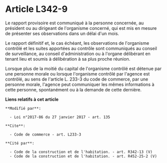 # Article L342-9

Le rapport provisoire est communiqué à la personne concernée, au président ou au dirigeant de l'organisme concerné, qui est
mis en mesure de présenter ses observations dans un délai d'un mois. 

Le rapport définitif et, le cas échéant, les observations de l'organisme contrôlé et les suites apportées au contrôle sont
communiqués au conseil de surveillance, au conseil d'administration ou à l'organe délibérant en tenant lieu et soumis à
délibération à sa plus proche réunion.

Lorsque plus de la moitié du capital de l'organisme contrôlé est détenue par une personne morale ou lorsque l'organisme
contrôlé par l'agence est contrôlé, au sens de l'article L. 233-3 du code de commerce, par une personne morale, l'agence peut
communiquer les mêmes informations à cette personne, spontanément ou à la demande de cette dernière.

**Liens relatifs à cet article**

	**Modifié par**:

	  - Loi n°2017-86 du 27 janvier 2017 - art. 135

	**Cite**:

	  - Code de commerce - art. L233-3

	**Cité par**:

	  - Code de la construction et de l'habitation. - art. R342-13 (V)
	  - Code de la construction et de l'habitation. - art. R452-25-2 (V)
